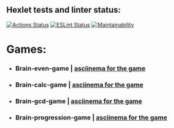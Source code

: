 ## Hexlet tests and linter status:
[![Actions Status](https://github.com/vetneka/frontend-project-lvl1/workflows/hexlet-check/badge.svg)](https://github.com/vetneka/frontend-project-lvl1/actions)
[![ESLint Status](https://github.com/vetneka/frontend-project-lvl1/workflows/eslint/badge.svg)](https://github.com/vetneka/frontend-project-lvl1/actions)
[![Maintainability](https://api.codeclimate.com/v1/badges/e461748e1be511ee81df/maintainability)](https://codeclimate.com/github/vetneka/frontend-project-lvl1/maintainability)

# Games:
- ### Brain-even-game | [asciinema for the game](https://asciinema.org/a/383861)
- ### Brain-calc-game | [asciinema for the game](https://asciinema.org/a/384046)
- ### Brain-gcd-game | [asciinema for the game](https://asciinema.org/a/384077)
- ### Brain-progression-game | [asciinema for the game](https://asciinema.org/a/384143)